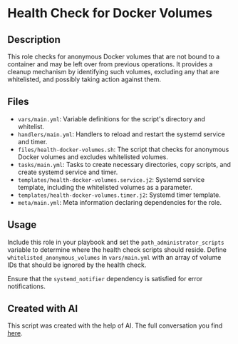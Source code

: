 # Health Check for Docker Volumes

## Description

This role checks for anonymous Docker volumes that are not bound to a container and may be left over from previous operations. It provides a cleanup mechanism by identifying such volumes, excluding any that are whitelisted, and possibly taking action against them.

## Files

- `vars/main.yml`: Variable definitions for the script's directory and whitelist.
- `handlers/main.yml`: Handlers to reload and restart the systemd service and timer.
- `files/health-docker-volumes.sh`: The script that checks for anonymous Docker volumes and excludes whitelisted volumes.
- `tasks/main.yml`: Tasks to create necessary directories, copy scripts, and create systemd service and timer.
- `templates/health-docker-volumes.service.j2`: Systemd service template, including the whitelisted volumes as a parameter.
- `templates/health-docker-volumes.timer.j2`: Systemd timer template.
- `meta/main.yml`: Meta information declaring dependencies for the role.

## Usage

Include this role in your playbook and set the `path_administrator_scripts` variable to determine where the health check scripts should reside. Define `whitelisted_anonymous_volumes` in `vars/main.yml` with an array of volume IDs that should be ignored by the health check.

Ensure that the `systemd_notifier` dependency is satisfied for error notifications.

## Created with AI
This script was created with the help of AI. The full conversation you find [here](https://chat.openai.com/share/1fa829f1-f001-4111-b1d4-1b2e3d583da2).

